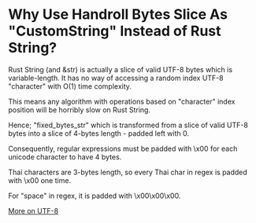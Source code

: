 # Why Use Handroll Bytes Slice As "CustomString" Instead of Rust String?

Rust String (and &str) is actually a slice of valid UTF-8 bytes which is variable-length. It has no way of accessing a random index UTF-8 "character" with O(1) time complexity. 

This means any algorithm with operations based on "character" index position will be horribly slow on Rust String.

Hence; "fixed_bytes_str" which is transformed from a slice of valid UTF-8 bytes into a slice of 4-bytes length - padded left with 0.

Consequently, regular expressions must be padded with \x00 for each unicode character to have 4 bytes.

Thai characters are 3-bytes length, so every Thai char in regex is padded with \x00 one time.

For "space" in regex, it is padded with \x00\x00\x00.


[More on UTF-8](https://en.wikipedia.org/wiki/UTF-8)
